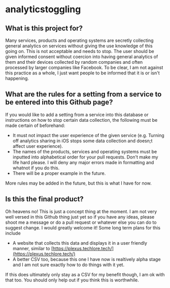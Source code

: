 # analyticstoggling

## What is this project for?

Many services, products and operating systems are secretly collecting general analytics on services without giving the use knowledge of this going on. This is not acceptable and needs to stop. The user should be given informed consent without coercion into having general analytics of them and their devices collected by random companies and often processed by larger companies like Facebook. To be clear, I am not against this practice as a whole, I just want people to be informed that it is or isn't happening.

## What are the rules for a setting from a service to be entered into this Github page?

If you would like to add a setting from a service into this database or instructions on how to stop certain data collection, the following must be made certain of beforehand:

- It must not impact the user experience of the given service (e.g. Turning off analytics sharing in iOS stops some data collection and doesn;t affect user experience).
- The names of the products, services and operating systems must be inputted into alphabetical order for your pull requests. Don't make my life hard please. I will deny any major errors made in formatting and whatnot if you do this.
- There will be a proper example in the future.

More rules may be added in the future, but this is what I have for now.

## Is this the final product?
Oh heavens no! This is just a concept thing at the moment. I am not very well versed in this Github thing just yet so if you have any ideas, please shoot me a message or do a pull request or whatever else you can do to suggest change. I would greatly welcome it! Some long term plans for this include
- A website that collects this data and displays it in a user friendly manner, similar to [https://plexus.techlore.tech/](https://plexus.techlore.tech/)
- A better CSV too, because this one I have now is realtively alpha stage and I am not sure exactly how to do things with it yet.

If this does ultimately only stay as a CSV for my benefit though, I am ok with that too. You should only help out if you think this is worthwhile.
